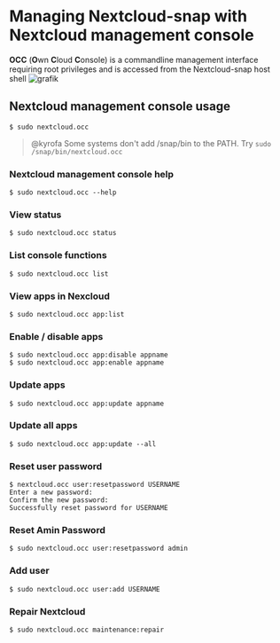 # Managing Nextcloud-snap with Nextcloud management console

**OCC** (**O**wn **C**loud **C**onsole) is a commandline management interface requiring root privileges and is accessed from the Nextcloud-snap host shell
![grafik](https://user-images.githubusercontent.com/54933878/224549354-c5609668-1ad1-4572-ac9a-14c681e612ad.png)

## Nextcloud management console usage

```
$ sudo nextcloud.occ
```
> @kyrofa 
> Some systems don't add /snap/bin to the PATH. Try `sudo /snap/bin/nextcloud.occ`

### Nextcloud management console help

```
$ sudo nextcloud.occ --help
```

### View status
```
$ sudo nextcloud.occ status
```

### List console functions 
```
$ sudo nextcloud.occ list
```

### View apps in Nexcloud

```
$ sudo nextcloud.occ app:list
```

### Enable / disable apps

```
$ sudo nextcloud.occ app:disable appname
$ sudo nextcloud.occ app:enable appname
```

### Update apps

```
$ sudo nextcloud.occ app:update appname
```

### Update all apps

```
$ sudo nextcloud.occ app:update --all
```

### Reset user password

```
$ nextcloud.occ user:resetpassword USERNAME
Enter a new password: 
Confirm the new password: 
Successfully reset password for USERNAME
```

### Reset Amin Password
```
$ sudo nextcloud.occ user:resetpassword admin
```

### Add user

```
$ sudo nextcloud.occ user:add USERNAME
```

### Repair Nextcloud

```
$ sudo nextcloud.occ maintenance:repair
```
